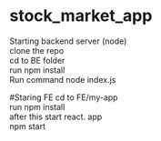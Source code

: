 # stock_market_app
Starting backend server (node) <br/>
clone the repo <br/> cd to BE folder <br/>
run npm install <br/>
Run command node index.js <br/>


#Staring FE
cd to FE/my-app <br/>
run npm install <br/>
after this start react. app <br/>
npm start
